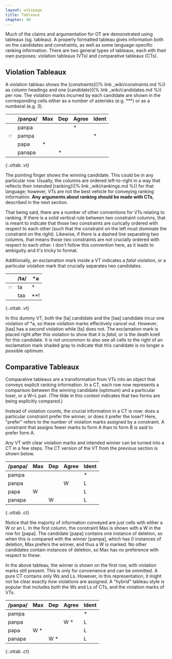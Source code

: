 ```yaml
---
layout: wikipage
title: Tableaux
chapter: 40
---
```


Much of the claims and argumentation for OT are demonstrated using tableaux (sg. tableau). A properly formatted tableau gives information both on the candidates and constraints, as well as some language-specific ranking information. There are two general types of tableaux, each eith their own purposes: violation tableaux (VTs) and comparative tableaux (CTs). 

## Violation Tableaux

A violation tableau shows the [constraints]({% link _wiki/constraints.md %}) as column headings and one [candidate]({% link _wiki/candidates.md %}) per row. The violation marks incurred by each candidate are shown in the corresponding cells either as a number of asterisks (e.g. ***) or as a numberal (e.g. 3). 

|   | /panpa/   | Max | Dep | Agree | Ident |
|---|-----------|-----|-----|-------|-------|
|   | panpa  |     |     | *     |       |
|&#9758;  | pampa  |     |     |       | *     |
|   | papa   | *   |     |       |       |
|   | panapa |     | *   |       |       |
{:.ottab .vt}

The pointing finger shows the winning candidate. This could be in any particular row. Usually, the columns are ordered left-to-right in a way that reflects their intended [ranking]({% link _wiki/rankings.md %}) for that language; however, VTs are not the best vehicle for conveying ranking information. **Any arguments about ranking should be made with CTs**, described in the next section. 

That being said, there are a number of other conventions for VTs relating to ranking. If there is a solid vertical rule between two constraint columns, that is meant to indicate that those two constraints are curically ordered with respect to each other (such that the constraint on the left must dominate the constraint on the right). Likewise, if there is a dashed line separating two columns, that means those two constraints are *not* crucially ordered with respect to each other. I don't follow this convention here, as it leads to ambiguity and it's tricky to format.

Additionally, an exclamation mark inside a VT indicates a *fatal violation*, or a particular violation mark that crucially separates two candidates. 

|   | /ta/ | *a |
|---|------|----|
|&#9758;   | ta   | \*  |
|   | taa  | \*\*! |
{:.ottab .vt}

In this dummy VT, both the [ta] candidate and the [taa] candidate incur one violation of \*a, so these violation marks effectively cancel out. However, [taa] has a second violation while [ta] does not. The exclamation mark is placed right after this violation to show that it is *fatal*, or is the death knell for this candidate. It is not uncommon to also see all cells to the right of an exclamation mark shaded gray to indicate that this candidate is no longer a possible optimum.

## Comparative Tableaux

Comparative tableaux are a transformation from VTs into an object that conveys explicit ranking information. In a CT, each row now represents a comparison between the winning candidate (optimum) and a particular loser, or a W~L pair. (The tilde in this context indicates that two forms are being explicitly compared.)

Instead of violation counts, the crucial information in a CT is now: does a particular constraint prefer the winner, or does it prefer the loser? Here, "prefer" refers to the number of violation marks assigned by a constraint. A constraint that assigns fewer marks to form A than to form B is said to prefer form A. 

Any VT with clear violation marks and intended winner can be turned into a CT in a few steps. The CT version of the VT from the previous section is shown below.

| /panpa/   | Max | Dep | Agree | Ident |
|-----------|-----|-----|-------|-------|
| pampa  |     |     |       | *     |
| panpa  |     |     | W     | L      |
| papa   | W   |     |       | L      |
| panapa |     | W   |       | L      |
{:.ottab .ct}

Notice that the majority of information conveyed are just cells with either a W or an L. In the first column, the constraint Max is shown with a W in the row for [papa]. The candidate [papa] contains one instance of deletion, so when this is compared with the winner [pampa], which has 0 instances of deletion, Max prefers the winner, and thus a W is marked. No other candidates contain instances of deletion, so Max has no preference with respect to these. 

In the above tableau, the winner is shown on the first row, with violation marks still present. This is only for convenience and can be ommitted. A pure CT contains only Ws and Ls. However, in this representation, it might not be clear exactly *how* violations are assigned. A "hybrid" tableau style is popular that includes both the Ws and Ls of CTs, and the violation marks of VTs.

| /panpa/   | Max | Dep | Agree | Ident |
|-----------|-----|-----|-------|-------|
| pampa  |     |     |       | \*     |
| panpa  |     |     | W   \*  | L      |
| papa   | W  \* |     |       | L      |
| panapa |     | W \*  |       | L      |
{:.ottab .ct}